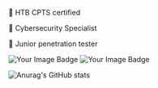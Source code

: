 💎 HTB CPTS certified

💎 Cybersecurity Specialist

💎 Junior penetration tester

<img src="https://tryhackme-badges.s3.amazonaws.com/suljov.png" alt="Your Image Badge" />
<img src="https://app.hackthebox.com/profile/432163" alt="Your Image Badge" />


![Anurag's GitHub stats](https://github-readme-stats.vercel.app/api?username=suljov&show_icons=true&theme=dracula)


